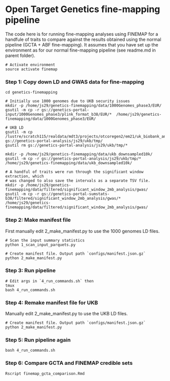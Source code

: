 Open Target Genetics fine-mapping pipeline
==========================================

The code here is for running fine-mapping analyses using FINEMAP for a handfule of traits to compare against the results obtained using the normal pipeline (GCTA + ABF fine-mapping).
It assumes that you have set up the environment as for our normal fine-mapping pipeline (see readme.md in parent folder).

```
# Activate environment
source activate finemap
```

### Step 1: Copy down LD and GWAS data for fine-mapping
```
cd genetics-finemapping

# Initially use 1000 genomes due to UKB security issues
mkdir -p /home/js29/genetics-finemapping/data/1000Genomes_phase3/EUR/
gsutil -m cp -r gs://genetics-portal-input/1000Genomes_phase3/plink_format_b38/EUR/*  /home/js29/genetics-finemapping/data/1000Genomes_phase3/EUR/

# UKB LD
gsutil -m cp /lustre/scratch115/realdata/mdt3/projects/otcoregen2/em21/uk_biobank_analysis/create_10k_subsample/output/ukb_v3_downsampled10k_plink/* gs://genetics-portal-analysis/js29/ukb/tmp/
gsutil rm gs://genetics-portal-analysis/js29/ukb/tmp/*

mkdir -p /home/js29/genetics-finemapping/data/ukb_downsampled10k/
gsutil -m cp -r gs://genetics-portal-analysis/js29/ukb/tmp/*  /home/js29/genetics-finemapping/data/ukb_downsampled10k/

# A handful of traits were run through the significant window extraction, which
# was changed to also save the intervals as a separate TSV file.
mkdir -p /home/js29/genetics-finemapping/data/filtered/significant_window_2mb_analysis/gwas/
gsutil -m cp -r gs://genetics-portal-sumstats-b38/filtered/significant_window_2mb_analysis/gwas/*  /home/js29/genetics-finemapping/data/filtered/significant_window_2mb_analysis/gwas/
```

### Step 2: Make manifest file

First manually edit 2_make_manifest.py to use the 1000 genomes LD files.

```
# Scan the input summary statistics
python 1_scan_input_parquets.py

# Create manifest file. Output path `configs/manifest.json.gz`
python 2_make_manifest.py
```
### Step 3: Run pipeline

```
# Edit args in `4_run_commands.sh` then
tmux
bash 4_run_commands.sh
```

### Step 4: Remake manifest file for UKB

Manually edit 2_make_manifest.py to use the UKB LD files.

```
# Create manifest file. Output path `configs/manifest.json.gz`
python 2_make_manifest.py
```

### Step 5: Run pipeline again

```
bash 4_run_commands.sh
```

### Step 6: Compare GCTA and FINEMAP credible sets

```
Rscript finemap_gcta_comparison.Rmd
```

